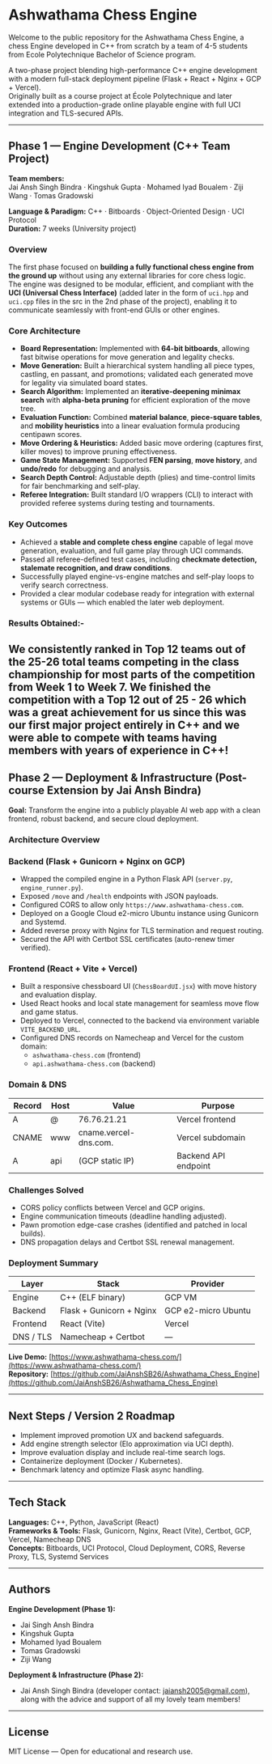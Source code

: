 # Ashwathama Chess Engine

Welcome to the public repository for the Ashwathama Chess Engine, a chess Engine developed in C++ from scratch by a team of 4-5 students from Ecole Polytechnique Bachelor of Science program.

A two-phase project blending high-performance C++ engine development with a modern full-stack deployment pipeline (Flask + React + Nginx + GCP + Vercel).  
Originally built as a course project at École Polytechnique and later extended into a production-grade online playable engine with full UCI integration and TLS-secured APIs.

---
## Phase 1 — Engine Development (C++ Team Project)

**Team members:**  
Jai Ansh Singh Bindra · Kingshuk Gupta · Mohamed Iyad Boualem · Ziji Wang · Tomas Gradowski  

**Language & Paradigm:** C++ · Bitboards · Object-Oriented Design · UCI Protocol  
**Duration:** 7 weeks (University project)

### Overview
The first phase focused on **building a fully functional chess engine from the ground up** without using any external libraries for core chess logic.  
The engine was designed to be modular, efficient, and compliant with the **UCI (Universal Chess Interface)** (added later in the form of `uci.hpp` and `uci.cpp` files in the src in the 2nd phase of the project), enabling it to communicate seamlessly with front-end GUIs or other engines.

### Core Architecture
- **Board Representation:** Implemented with **64-bit bitboards**, allowing fast bitwise operations for move generation and legality checks.  
- **Move Generation:** Built a hierarchical system handling all piece types, castling, en passant, and promotions; validated each generated move for legality via simulated board states.  
- **Search Algorithm:** Implemented an **iterative-deepening minimax search** with **alpha-beta pruning** for efficient exploration of the move tree.  
- **Evaluation Function:** Combined **material balance**, **piece-square tables**, and **mobility heuristics** into a linear evaluation formula producing centipawn scores.  
- **Move Ordering & Heuristics:** Added basic move ordering (captures first, killer moves) to improve pruning effectiveness.  
- **Game State Management:** Supported **FEN parsing**, **move history**, and **undo/redo** for debugging and analysis.  
- **Search Depth Control:** Adjustable depth (plies) and time-control limits for fair benchmarking and self-play.  
- **Referee Integration:** Built standard I/O wrappers (CLI) to interact with provided referee systems during testing and tournaments.

### Key Outcomes
- Achieved a **stable and complete chess engine** capable of legal move generation, evaluation, and full game play through UCI commands.  
- Passed all referee-defined test cases, including **checkmate detection, stalemate recognition, and draw conditions**.  
- Successfully played engine-vs-engine matches and self-play loops to verify search correctness.  
- Provided a clear modular codebase ready for integration with external systems or GUIs — which enabled the later web deployment.

### Results Obtained:-
We consistently ranked in Top 12 teams out of the 25-26 total teams competing in the class championship for most parts of the competition from Week 1 to Week 7. We finished the competition with a Top 12 out of 25 - 26 which was a great achievement for us since this was our first major project entirely in C++ and we were able to compete with teams having members with years of experience in C++!
---

## Phase 2 — Deployment & Infrastructure (Post-course Extension by Jai Ansh Bindra)

**Goal:** Transform the engine into a publicly playable AI web app with a clean frontend, robust backend, and secure cloud deployment.

### Architecture Overview

### Backend (Flask + Gunicorn + Nginx on GCP)
- Wrapped the compiled engine in a Python Flask API (`server.py`, `engine_runner.py`).  
- Exposed `/move` and `/health` endpoints with JSON payloads.  
- Configured CORS to allow only `https://www.ashwathama-chess.com`.  
- Deployed on a Google Cloud e2-micro Ubuntu instance using Gunicorn and Systemd.  
- Added reverse proxy with Nginx for TLS termination and request routing.  
- Secured the API with Certbot SSL certificates (auto-renew timer verified).

### Frontend (React + Vite + Vercel)
- Built a responsive chessboard UI (`ChessBoardUI.jsx`) with move history and evaluation display.  
- Used React hooks and local state management for seamless move flow and game status.  
- Deployed to Vercel, connected to the backend via environment variable `VITE_BACKEND_URL`.  
- Configured DNS records on Namecheap and Vercel for the custom domain:
  - `ashwathama-chess.com` (frontend)
  - `api.ashwathama-chess.com` (backend)

### Domain & DNS
| Record | Host | Value | Purpose |
|--------|------|--------|----------|
| A | @ | 76.76.21.21 | Vercel frontend |
| CNAME | www | cname.vercel-dns.com. | Vercel subdomain |
| A | api | (GCP static IP) | Backend API endpoint |

### Challenges Solved
- CORS policy conflicts between Vercel and GCP origins.  
- Engine communication timeouts (deadline handling adjusted).  
- Pawn promotion edge-case crashes (identified and patched in local builds).  
- DNS propagation delays and Certbot SSL renewal management.

### Deployment Summary
| Layer | Stack | Provider |
|-------|--------|-----------|
| Engine | C++ (ELF binary) | GCP VM |
| Backend | Flask + Gunicorn + Nginx | GCP e2-micro Ubuntu |
| Frontend | React (Vite) | Vercel |
| DNS / TLS | Namecheap + Certbot | — |

**Live Demo:** [https://www.ashwathama-chess.com/](https://www.ashwathama-chess.com/)  
**Repository:** [https://github.com/JaiAnshSB26/Ashwathama_Chess_Engine](https://github.com/JaiAnshSB26/Ashwathama_Chess_Engine)

---

## Next Steps / Version 2 Roadmap
- Implement improved promotion UX and backend safeguards.  
- Add engine strength selector (Elo approximation via UCI depth).  
- Improve evaluation display and include real-time search logs.  
- Containerize deployment (Docker / Kubernetes).  
- Benchmark latency and optimize Flask async handling.

---

## Tech Stack
**Languages:** C++, Python, JavaScript (React)  
**Frameworks & Tools:** Flask, Gunicorn, Nginx, React (Vite), Certbot, GCP, Vercel, Namecheap DNS  
**Concepts:** Bitboards, UCI Protocol, Cloud Deployment, CORS, Reverse Proxy, TLS, Systemd Services  

---

## Authors

**Engine Development (Phase 1):**  
- Jai Singh Ansh Bindra  
- Kingshuk Gupta  
- Mohamed Iyad Boualem  
- Tomas Gradowski  
- Ziji Wang  

**Deployment & Infrastructure (Phase 2):**  
- Jai Ansh Singh Bindra (developer contact: jaiansh2005@gmail.com), along with the advice and support of all my lovely team members!

---

## License
MIT License — Open for educational and research use.




